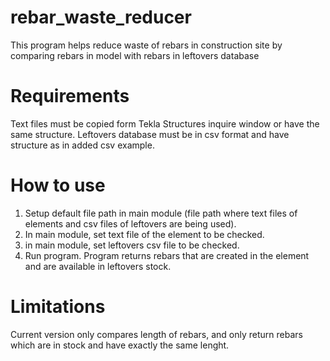 # rebar_waste_reducer
This program helps reduce waste of rebars in construction site by comparing rebars in model with rebars in leftovers database
# Requirements
Text files must be copied form Tekla Structures inquire window or have the same structure.
Leftovers database must be in csv format and have structure as in added csv example.
# How to use
1. Setup default file path in main module (file path where text files of elements and csv files of leftovers are being used).
2. In main module, set text file of the element to be checked.
3. in main module, set leftovers csv file to be checked.
4. Run program.
Program returns rebars that are created in the element and are available in leftovers stock.
# Limitations
Current version only compares length of rebars, and only return rebars which are in stock and have exactly the same lenght.

